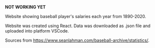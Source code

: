 **NOT WORKING YET**

Website showing baseball player's salaries each year from 1890-2020.

Website was created using React. Data was downloaded as .json file and uploaded into platform VSCode. 

Sources from https://www.seanlahman.com/baseball-archive/statistics/.
